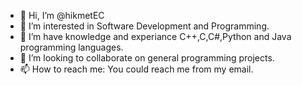 - 👋 Hi, I’m @hikmetEC
- 👀 I’m interested in Software Development and Programming.
- 🌱 I’m have knowledge and experiance C++,C,C#,Python and Java programming languages.
- 💞️ I’m looking to collaborate on general programming projects.
- 📫 How to reach me: You could reach me from my email.

